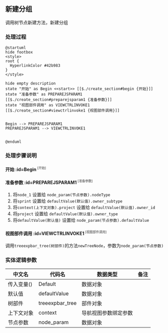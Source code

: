 ## 新建分组 <!-- {docsify-ignore-all} -->

   调用树节点新建方法，新建分组

### 处理过程

```plantuml
@startuml
hide footbox
<style>
root {
  HyperlinkColor #42b983
}
</style>

hide empty description
state "开始" as Begin <<start>> [[$./create_section#begin {开始}]]
state "准备参数" as PREPAREJSPARAM1  [[$./create_section#preparejsparam1 {准备参数}]]
state "视图部件调用" as VIEWCTRLINVOKE1  [[$./create_section#viewctrlinvoke1 {视图部件调用}]]


Begin --> PREPAREJSPARAM1
PREPAREJSPARAM1 --> VIEWCTRLINVOKE1


@enduml
```


### 处理步骤说明

#### 开始 :id=Begin<sup class="footnote-symbol"> <font color=gray size=1>[开始]</font></sup>




#### 准备参数 :id=PREPAREJSPARAM1<sup class="footnote-symbol"> <font color=gray size=1>[准备参数]</font></sup>



1. 将`node_1` 设置给  `node_param(节点参数).nodeType`
2. 将`sprint` 设置给  `defaultValue(默认值).owner_subtype`
3. 将`context(上下文对象).project` 设置给  `defaultValue(默认值).owner_id`
4. 将`project` 设置给  `defaultValue(默认值).owner_type`
5. 将`defaultValue(默认值)` 设置给  `node_param(节点参数).defaultValue`

#### 视图部件调用 :id=VIEWCTRLINVOKE1<sup class="footnote-symbol"> <font color=gray size=1>[视图部件调用]</font></sup>



调用`treeexpbar_tree(树部件)`的方法`newTreeNode`，参数为`node_param(节点参数)`


### 实体逻辑参数

|    中文名   |    代码名    |  数据类型      |备注 |
| --------| --------| --------  | --------   |
|传入变量(<i class="fa fa-check"/></i>)|Default|数据对象||
|默认值|defaultValue|数据对象||
|树部件|treeexpbar_tree|部件对象||
|上下文对象|context|导航视图参数绑定参数||
|节点参数|node_param|数据对象||
